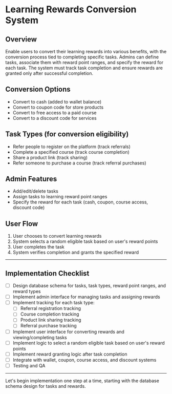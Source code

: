 # Learning Rewards Conversion System

## Overview
Enable users to convert their learning rewards into various benefits, with the conversion process tied to completing specific tasks. Admins can define tasks, associate them with reward point ranges, and specify the reward for each task. The system must track task completion and ensure rewards are granted only after successful completion.

## Conversion Options
- Convert to cash (added to wallet balance)
- Convert to coupon code for store products
- Convert to free access to a paid course
- Convert to a discount code for services

## Task Types (for conversion eligibility)
- Refer people to register on the platform (track referrals)
- Complete a specified course (track course completion)
- Share a product link (track sharing)
- Refer someone to purchase a course (track referral purchases)

## Admin Features
- Add/edit/delete tasks
- Assign tasks to learning reward point ranges
- Specify the reward for each task (cash, coupon, course access, discount code)

## User Flow
1. User chooses to convert learning rewards
2. System selects a random eligible task based on user's reward points
3. User completes the task
4. System verifies completion and grants the specified reward

---

## Implementation Checklist

- [ ] Design database schema for tasks, task types, reward point ranges, and reward types
- [ ] Implement admin interface for managing tasks and assigning rewards
- [ ] Implement tracking for each task type:
  - [ ] Referral registration tracking
  - [ ] Course completion tracking
  - [ ] Product link sharing tracking
  - [ ] Referral purchase tracking
- [ ] Implement user interface for converting rewards and viewing/completing tasks
- [ ] Implement logic to select a random eligible task based on user's reward points
- [ ] Implement reward granting logic after task completion
- [ ] Integrate with wallet, coupon, course access, and discount systems
- [ ] Testing and QA

---

Let's begin implementation one step at a time, starting with the database schema design for tasks and rewards.

